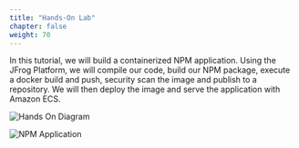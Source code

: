 ```yaml
---
title: "Hands-On Lab"
chapter: false
weight: 70
---
```


In this tutorial, we will build a containerized NPM application. Using the JFrog Platform, we will compile our code, build our NPM package, execute a docker build and push, security scan the image and publish to a repository. We will then deploy the image and serve the application with Amazon ECS.

![Hands On Diagram](/images/hands-on-diagram.svg)


![NPM Application](/images/npm-app.png)






